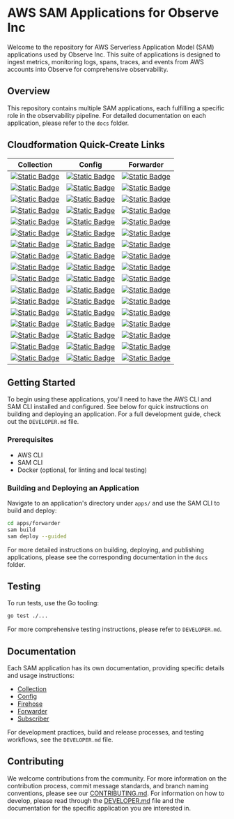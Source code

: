 # AWS SAM Applications for Observe Inc

Welcome to the repository for AWS Serverless Application Model (SAM) applications used by Observe Inc. This suite of applications is designed to ingest metrics, monitoring logs, spans, traces, and events from AWS accounts into Observe for comprehensive observability.

## Overview

This repository contains multiple SAM applications, each fulfilling a specific role in the observability pipeline. For detailed documentation on each application, please refer to the `docs` folder.

## Cloudformation Quick-Create Links

| Collection | Config | Forwarder |
|------------|--------|-----------|
| [![Static Badge](https://img.shields.io/badge/ap_south_1-latest-blue?logo=amazonaws)](https://ap-south-1.console.aws.amazon.com/cloudformation/home?region=ap-south-1#/stacks/create/review?templateURL=https://observeinc-ap-south-1.s3.amazonaws.com/apps/collection/latest/packaged.yaml) | [![Static Badge](https://img.shields.io/badge/ap_south_1-latest-blue?logo=amazonaws)](https://ap-south-1.console.aws.amazon.com/cloudformation/home?region=ap-south-1#/stacks/create/review?templateURL=https://observeinc-ap-south-1.s3.amazonaws.com/apps/config/latest/packaged.yaml) | [![Static Badge](https://img.shields.io/badge/ap_south_1-latest-blue?logo=amazonaws)](https://ap-south-1.console.aws.amazon.com/cloudformation/home?region=ap-south-1#/stacks/create/review?templateURL=https://observeinc-ap-south-1.s3.amazonaws.com/apps/forwarder/latest/packaged.yaml) |
| [![Static Badge](https://img.shields.io/badge/eu_north_1-latest-blue?logo=amazonaws)](https://eu-north-1.console.aws.amazon.com/cloudformation/home?region=eu-north-1#/stacks/create/review?templateURL=https://observeinc-eu-north-1.s3.amazonaws.com/apps/collection/latest/packaged.yaml) | [![Static Badge](https://img.shields.io/badge/eu_north_1-latest-blue?logo=amazonaws)](https://eu-north-1.console.aws.amazon.com/cloudformation/home?region=eu-north-1#/stacks/create/review?templateURL=https://observeinc-eu-north-1.s3.amazonaws.com/apps/config/latest/packaged.yaml) | [![Static Badge](https://img.shields.io/badge/eu_north_1-latest-blue?logo=amazonaws)](https://eu-north-1.console.aws.amazon.com/cloudformation/home?region=eu-north-1#/stacks/create/review?templateURL=https://observeinc-eu-north-1.s3.amazonaws.com/apps/forwarder/latest/packaged.yaml) |
| [![Static Badge](https://img.shields.io/badge/eu_west_3-latest-blue?logo=amazonaws)](https://eu-west-3.console.aws.amazon.com/cloudformation/home?region=eu-west-3#/stacks/create/review?templateURL=https://observeinc-eu-west-3.s3.amazonaws.com/apps/collection/latest/packaged.yaml) | [![Static Badge](https://img.shields.io/badge/eu_west_3-latest-blue?logo=amazonaws)](https://eu-west-3.console.aws.amazon.com/cloudformation/home?region=eu-west-3#/stacks/create/review?templateURL=https://observeinc-eu-west-3.s3.amazonaws.com/apps/config/latest/packaged.yaml) | [![Static Badge](https://img.shields.io/badge/eu_west_3-latest-blue?logo=amazonaws)](https://eu-west-3.console.aws.amazon.com/cloudformation/home?region=eu-west-3#/stacks/create/review?templateURL=https://observeinc-eu-west-3.s3.amazonaws.com/apps/forwarder/latest/packaged.yaml) |
| [![Static Badge](https://img.shields.io/badge/eu_west_2-latest-blue?logo=amazonaws)](https://eu-west-2.console.aws.amazon.com/cloudformation/home?region=eu-west-2#/stacks/create/review?templateURL=https://observeinc-eu-west-2.s3.amazonaws.com/apps/collection/latest/packaged.yaml) | [![Static Badge](https://img.shields.io/badge/eu_west_2-latest-blue?logo=amazonaws)](https://eu-west-2.console.aws.amazon.com/cloudformation/home?region=eu-west-2#/stacks/create/review?templateURL=https://observeinc-eu-west-2.s3.amazonaws.com/apps/config/latest/packaged.yaml) | [![Static Badge](https://img.shields.io/badge/eu_west_2-latest-blue?logo=amazonaws)](https://eu-west-2.console.aws.amazon.com/cloudformation/home?region=eu-west-2#/stacks/create/review?templateURL=https://observeinc-eu-west-2.s3.amazonaws.com/apps/forwarder/latest/packaged.yaml) |
| [![Static Badge](https://img.shields.io/badge/eu_west_1-latest-blue?logo=amazonaws)](https://eu-west-1.console.aws.amazon.com/cloudformation/home?region=eu-west-1#/stacks/create/review?templateURL=https://observeinc-eu-west-1.s3.amazonaws.com/apps/collection/latest/packaged.yaml) | [![Static Badge](https://img.shields.io/badge/eu_west_1-latest-blue?logo=amazonaws)](https://eu-west-1.console.aws.amazon.com/cloudformation/home?region=eu-west-1#/stacks/create/review?templateURL=https://observeinc-eu-west-1.s3.amazonaws.com/apps/config/latest/packaged.yaml) | [![Static Badge](https://img.shields.io/badge/eu_west_1-latest-blue?logo=amazonaws)](https://eu-west-1.console.aws.amazon.com/cloudformation/home?region=eu-west-1#/stacks/create/review?templateURL=https://observeinc-eu-west-1.s3.amazonaws.com/apps/forwarder/latest/packaged.yaml) |
| [![Static Badge](https://img.shields.io/badge/ap_northeast_3-latest-blue?logo=amazonaws)](https://ap-northeast-3.console.aws.amazon.com/cloudformation/home?region=ap-northeast-3#/stacks/create/review?templateURL=https://observeinc-ap-northeast-3.s3.amazonaws.com/apps/collection/latest/packaged.yaml) | [![Static Badge](https://img.shields.io/badge/ap_northeast_3-latest-blue?logo=amazonaws)](https://ap-northeast-3.console.aws.amazon.com/cloudformation/home?region=ap-northeast-3#/stacks/create/review?templateURL=https://observeinc-ap-northeast-3.s3.amazonaws.com/apps/config/latest/packaged.yaml) | [![Static Badge](https://img.shields.io/badge/ap_northeast_3-latest-blue?logo=amazonaws)](https://ap-northeast-3.console.aws.amazon.com/cloudformation/home?region=ap-northeast-3#/stacks/create/review?templateURL=https://observeinc-ap-northeast-3.s3.amazonaws.com/apps/forwarder/latest/packaged.yaml) |
| [![Static Badge](https://img.shields.io/badge/ap_northeast_2-latest-blue?logo=amazonaws)](https://ap-northeast-2.console.aws.amazon.com/cloudformation/home?region=ap-northeast-2#/stacks/create/review?templateURL=https://observeinc-ap-northeast-2.s3.amazonaws.com/apps/collection/latest/packaged.yaml) | [![Static Badge](https://img.shields.io/badge/ap_northeast_2-latest-blue?logo=amazonaws)](https://ap-northeast-2.console.aws.amazon.com/cloudformation/home?region=ap-northeast-2#/stacks/create/review?templateURL=https://observeinc-ap-northeast-2.s3.amazonaws.com/apps/config/latest/packaged.yaml) | [![Static Badge](https://img.shields.io/badge/ap_northeast_2-latest-blue?logo=amazonaws)](https://ap-northeast-2.console.aws.amazon.com/cloudformation/home?region=ap-northeast-2#/stacks/create/review?templateURL=https://observeinc-ap-northeast-2.s3.amazonaws.com/apps/forwarder/latest/packaged.yaml) |
| [![Static Badge](https://img.shields.io/badge/ap_northeast_1-latest-blue?logo=amazonaws)](https://ap-northeast-1.console.aws.amazon.com/cloudformation/home?region=ap-northeast-1#/stacks/create/review?templateURL=https://observeinc-ap-northeast-1.s3.amazonaws.com/apps/collection/latest/packaged.yaml) | [![Static Badge](https://img.shields.io/badge/ap_northeast_1-latest-blue?logo=amazonaws)](https://ap-northeast-1.console.aws.amazon.com/cloudformation/home?region=ap-northeast-1#/stacks/create/review?templateURL=https://observeinc-ap-northeast-1.s3.amazonaws.com/apps/config/latest/packaged.yaml) | [![Static Badge](https://img.shields.io/badge/ap_northeast_1-latest-blue?logo=amazonaws)](https://ap-northeast-1.console.aws.amazon.com/cloudformation/home?region=ap-northeast-1#/stacks/create/review?templateURL=https://observeinc-ap-northeast-1.s3.amazonaws.com/apps/forwarder/latest/packaged.yaml) |
| [![Static Badge](https://img.shields.io/badge/ca_central_1-latest-blue?logo=amazonaws)](https://ca-central-1.console.aws.amazon.com/cloudformation/home?region=ca-central-1#/stacks/create/review?templateURL=https://observeinc-ca-central-1.s3.amazonaws.com/apps/collection/latest/packaged.yaml) | [![Static Badge](https://img.shields.io/badge/ca_central_1-latest-blue?logo=amazonaws)](https://ca-central-1.console.aws.amazon.com/cloudformation/home?region=ca-central-1#/stacks/create/review?templateURL=https://observeinc-ca-central-1.s3.amazonaws.com/apps/config/latest/packaged.yaml) | [![Static Badge](https://img.shields.io/badge/ca_central_1-latest-blue?logo=amazonaws)](https://ca-central-1.console.aws.amazon.com/cloudformation/home?region=ca-central-1#/stacks/create/review?templateURL=https://observeinc-ca-central-1.s3.amazonaws.com/apps/forwarder/latest/packaged.yaml) |
| [![Static Badge](https://img.shields.io/badge/sa_east_1-latest-blue?logo=amazonaws)](https://sa-east-1.console.aws.amazon.com/cloudformation/home?region=sa-east-1#/stacks/create/review?templateURL=https://observeinc-sa-east-1.s3.amazonaws.com/apps/collection/latest/packaged.yaml) | [![Static Badge](https://img.shields.io/badge/sa_east_1-latest-blue?logo=amazonaws)](https://sa-east-1.console.aws.amazon.com/cloudformation/home?region=sa-east-1#/stacks/create/review?templateURL=https://observeinc-sa-east-1.s3.amazonaws.com/apps/config/latest/packaged.yaml) | [![Static Badge](https://img.shields.io/badge/sa_east_1-latest-blue?logo=amazonaws)](https://sa-east-1.console.aws.amazon.com/cloudformation/home?region=sa-east-1#/stacks/create/review?templateURL=https://observeinc-sa-east-1.s3.amazonaws.com/apps/forwarder/latest/packaged.yaml) |
| [![Static Badge](https://img.shields.io/badge/ap_southeast_1-latest-blue?logo=amazonaws)](https://ap-southeast-1.console.aws.amazon.com/cloudformation/home?region=ap-southeast-1#/stacks/create/review?templateURL=https://observeinc-ap-southeast-1.s3.amazonaws.com/apps/collection/latest/packaged.yaml) | [![Static Badge](https://img.shields.io/badge/ap_southeast_1-latest-blue?logo=amazonaws)](https://ap-southeast-1.console.aws.amazon.com/cloudformation/home?region=ap-southeast-1#/stacks/create/review?templateURL=https://observeinc-ap-southeast-1.s3.amazonaws.com/apps/config/latest/packaged.yaml) | [![Static Badge](https://img.shields.io/badge/ap_southeast_1-latest-blue?logo=amazonaws)](https://ap-southeast-1.console.aws.amazon.com/cloudformation/home?region=ap-southeast-1#/stacks/create/review?templateURL=https://observeinc-ap-southeast-1.s3.amazonaws.com/apps/forwarder/latest/packaged.yaml) |
| [![Static Badge](https://img.shields.io/badge/ap_southeast_2-latest-blue?logo=amazonaws)](https://ap-southeast-2.console.aws.amazon.com/cloudformation/home?region=ap-southeast-2#/stacks/create/review?templateURL=https://observeinc-ap-southeast-2.s3.amazonaws.com/apps/collection/latest/packaged.yaml) | [![Static Badge](https://img.shields.io/badge/ap_southeast_2-latest-blue?logo=amazonaws)](https://ap-southeast-2.console.aws.amazon.com/cloudformation/home?region=ap-southeast-2#/stacks/create/review?templateURL=https://observeinc-ap-southeast-2.s3.amazonaws.com/apps/config/latest/packaged.yaml) | [![Static Badge](https://img.shields.io/badge/ap_southeast_2-latest-blue?logo=amazonaws)](https://ap-southeast-2.console.aws.amazon.com/cloudformation/home?region=ap-southeast-2#/stacks/create/review?templateURL=https://observeinc-ap-southeast-2.s3.amazonaws.com/apps/forwarder/latest/packaged.yaml) |
| [![Static Badge](https://img.shields.io/badge/eu_central_1-latest-blue?logo=amazonaws)](https://eu-central-1.console.aws.amazon.com/cloudformation/home?region=eu-central-1#/stacks/create/review?templateURL=https://observeinc-eu-central-1.s3.amazonaws.com/apps/collection/latest/packaged.yaml) | [![Static Badge](https://img.shields.io/badge/eu_central_1-latest-blue?logo=amazonaws)](https://eu-central-1.console.aws.amazon.com/cloudformation/home?region=eu-central-1#/stacks/create/review?templateURL=https://observeinc-eu-central-1.s3.amazonaws.com/apps/config/latest/packaged.yaml) | [![Static Badge](https://img.shields.io/badge/eu_central_1-latest-blue?logo=amazonaws)](https://eu-central-1.console.aws.amazon.com/cloudformation/home?region=eu-central-1#/stacks/create/review?templateURL=https://observeinc-eu-central-1.s3.amazonaws.com/apps/forwarder/latest/packaged.yaml) |
| [![Static Badge](https://img.shields.io/badge/us_east_1-latest-blue?logo=amazonaws)](https://us-east-1.console.aws.amazon.com/cloudformation/home?region=us-east-1#/stacks/create/review?templateURL=https://observeinc-us-east-1.s3.amazonaws.com/apps/collection/latest/packaged.yaml) | [![Static Badge](https://img.shields.io/badge/us_east_1-latest-blue?logo=amazonaws)](https://us-east-1.console.aws.amazon.com/cloudformation/home?region=us-east-1#/stacks/create/review?templateURL=https://observeinc-us-east-1.s3.amazonaws.com/apps/config/latest/packaged.yaml) | [![Static Badge](https://img.shields.io/badge/us_east_1-latest-blue?logo=amazonaws)](https://us-east-1.console.aws.amazon.com/cloudformation/home?region=us-east-1#/stacks/create/review?templateURL=https://observeinc-us-east-1.s3.amazonaws.com/apps/forwarder/latest/packaged.yaml) |
| [![Static Badge](https://img.shields.io/badge/us_east_2-latest-blue?logo=amazonaws)](https://us-east-2.console.aws.amazon.com/cloudformation/home?region=us-east-2#/stacks/create/review?templateURL=https://observeinc-us-east-2.s3.amazonaws.com/apps/collection/latest/packaged.yaml) | [![Static Badge](https://img.shields.io/badge/us_east_2-latest-blue?logo=amazonaws)](https://us-east-2.console.aws.amazon.com/cloudformation/home?region=us-east-2#/stacks/create/review?templateURL=https://observeinc-us-east-2.s3.amazonaws.com/apps/config/latest/packaged.yaml) | [![Static Badge](https://img.shields.io/badge/us_east_2-latest-blue?logo=amazonaws)](https://us-east-2.console.aws.amazon.com/cloudformation/home?region=us-east-2#/stacks/create/review?templateURL=https://observeinc-us-east-2.s3.amazonaws.com/apps/forwarder/latest/packaged.yaml) |
| [![Static Badge](https://img.shields.io/badge/us_west_1-latest-blue?logo=amazonaws)](https://us-west-1.console.aws.amazon.com/cloudformation/home?region=us-west-1#/stacks/create/review?templateURL=https://observeinc-us-west-1.s3.amazonaws.com/apps/collection/latest/packaged.yaml) | [![Static Badge](https://img.shields.io/badge/us_west_1-latest-blue?logo=amazonaws)](https://us-west-1.console.aws.amazon.com/cloudformation/home?region=us-west-1#/stacks/create/review?templateURL=https://observeinc-us-west-1.s3.amazonaws.com/apps/config/latest/packaged.yaml) | [![Static Badge](https://img.shields.io/badge/us_west_1-latest-blue?logo=amazonaws)](https://us-west-1.console.aws.amazon.com/cloudformation/home?region=us-west-1#/stacks/create/review?templateURL=https://observeinc-us-west-1.s3.amazonaws.com/apps/forwarder/latest/packaged.yaml) |
| [![Static Badge](https://img.shields.io/badge/us_west_2-latest-blue?logo=amazonaws)](https://us-west-2.console.aws.amazon.com/cloudformation/home?region=us-west-2#/stacks/create/review?templateURL=https://observeinc-us-west-2.s3.amazonaws.com/apps/collection/latest/packaged.yaml) | [![Static Badge](https://img.shields.io/badge/us_west_2-latest-blue?logo=amazonaws)](https://us-west-2.console.aws.amazon.com/cloudformation/home?region=us-west-2#/stacks/create/review?templateURL=https://observeinc-us-west-2.s3.amazonaws.com/apps/config/latest/packaged.yaml) | [![Static Badge](https://img.shields.io/badge/us_west_2-latest-blue?logo=amazonaws)](https://us-west-2.console.aws.amazon.com/cloudformation/home?region=us-west-2#/stacks/create/review?templateURL=https://observeinc-us-west-2.s3.amazonaws.com/apps/forwarder/latest/packaged.yaml) |

## Getting Started

To begin using these applications, you'll need to have the AWS CLI and SAM CLI installed and configured. See below for quick instructions on building and deploying an application. For a full development guide, check out the `DEVELOPER.md` file.

### Prerequisites

- AWS CLI
- SAM CLI
- Docker (optional, for linting and local testing)

### Building and Deploying an Application

Navigate to an application's directory under `apps/` and use the SAM CLI to build and deploy:

```sh
cd apps/forwarder
sam build
sam deploy --guided
```

For more detailed instructions on building, deploying, and publishing applications, please see the corresponding documentation in the `docs` folder.

## Testing

To run tests, use the Go tooling:

```sh
go test ./...
```

For more comprehensive testing instructions, please refer to `DEVELOPER.md`.

## Documentation

Each SAM application has its own documentation, providing specific details and usage instructions:

- [Collection](docs/collection.md)
- [Config](docs/config.md)
- [Firehose](docs/firehose.md)
- [Forwarder](docs/forwarder.md)
- [Subscriber](docs/subscriber.md)

For development practices, build and release processes, and testing workflows, see the `DEVELOPER.md` file.

## Contributing

We welcome contributions from the community. For more information on the contribution process, commit message standards, and branch naming conventions, please see our [CONTRIBUTING.md](CONTRIBUTING.md). For information on how to develop, please read through the [DEVELOPER.md](DEVELOPER.md) file and the documentation for the specific application you are interested in.
